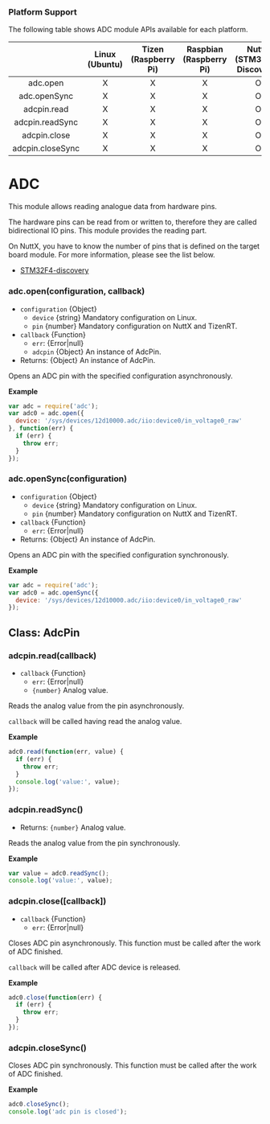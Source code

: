 ### Platform Support

The following table shows ADC module APIs available for each platform.

|  | Linux<br/>(Ubuntu) | Tizen<br/>(Raspberry Pi) | Raspbian<br/>(Raspberry Pi) | NuttX<br/>(STM32F4-Discovery) | TizenRT<br/>(Artik053) |
| :---: | :---: | :---: | :---: | :---: | :---: |
| adc.open | X | X | X | O | O |
| adc.openSync | X | X | X | O | O |
| adcpin.read | X | X | X | O | O |
| adcpin.readSync | X | X | X | O | O |
| adcpin.close | X | X | X | O | O |
| adcpin.closeSync | X | X | X | O | O |


# ADC

This module allows reading analogue data from hardware pins.

The hardware pins can be read from or written to, therefore they are called bidirectional IO pins. This module provides the reading part.

On NuttX, you have to know the number of pins that is defined on the target board module. For more information, please see the list below.
  * [STM32F4-discovery](../targets/nuttx/stm32f4dis/IoT.js-API-Stm32f4dis.md#adc-pin)


### adc.open(configuration, callback)
* `configuration` {Object}
  * `device` {string} Mandatory configuration on Linux.
  * `pin` {number} Mandatory configuration on NuttX and TizenRT.
* `callback` {Function}
  * `err`: {Error|null}
  * `adcpin` {Object} An instance of AdcPin.
* Returns: {Object} An instance of AdcPin.

Opens an ADC pin with the specified configuration asynchronously.

**Example**
```js
var adc = require('adc');
var adc0 = adc.open({
  device: '/sys/devices/12d10000.adc/iio:device0/in_voltage0_raw'
}, function(err) {
  if (err) {
    throw err;
  }
});
```

### adc.openSync(configuration)
* `configuration` {Object}
  * `device` {string} Mandatory configuration on Linux.
  * `pin` {number} Mandatory configuration on NuttX and TizenRT.
* `callback` {Function}
  * `err`: {Error|null}
* Returns: {Object} An instance of AdcPin.

Opens an ADC pin with the specified configuration synchronously.

**Example**
```js
var adc = require('adc');
var adc0 = adc.openSync({
  device: '/sys/devices/12d10000.adc/iio:device0/in_voltage0_raw'
});
```


## Class: AdcPin

### adcpin.read(callback)
* `callback` {Function}
  * `err`: {Error|null}
  * `{number}` Analog value.

Reads the analog value from the pin asynchronously.

`callback` will be called having read the analog value.

**Example**
```js
adc0.read(function(err, value) {
  if (err) {
    throw err;
  }
  console.log('value:', value);
});
```


### adcpin.readSync()
* Returns: `{number}` Analog value.

Reads the analog value from the pin synchronously.

**Example**
```js
var value = adc0.readSync();
console.log('value:', value);
```


### adcpin.close([callback])
* `callback` {Function}
  * `err`: {Error|null}

Closes ADC pin asynchronously. This function must be called after the work of ADC finished.

`callback` will be called after ADC device is released.

**Example**
```js
adc0.close(function(err) {
  if (err) {
    throw err;
  }
});
```


### adcpin.closeSync()

Closes ADC pin synchronously. This function must be called after the work of ADC finished.

**Example**
```js
adc0.closeSync();
console.log('adc pin is closed');
```
